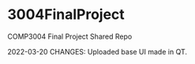 # 3004FinalProject

COMP3004 Final Project Shared Repo


2022-03-20 CHANGES:
Uploaded base UI made in QT. 
